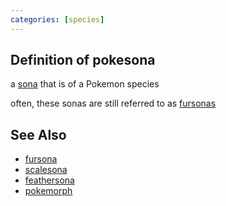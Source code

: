 ```yaml
---
categories: [species]
---
```

## Definition of pokesona

a [sona](./sona) that is of a Pokemon species

often, these sonas are still referred to as [fursonas](./fursona)

## See Also

- [fursona](./fursona)
- [scalesona](./scalesona)
- [feathersona](./feathersona)
- [pokemorph](./pokemorph)
